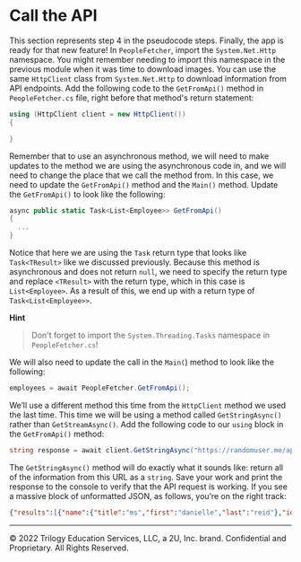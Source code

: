 # Call the API

This section represents step 4 in the pseudocode steps. Finally, the app is ready for that new feature! In `PeopleFetcher`, import the `System.Net.Http` namespace. You might remember needing to import this namespace in the previous module when it was time to download images. You can use the same `HttpClient` class from `System.Net.Http` to download information from API endpoints. Add the following code to the `GetFromApi()` method in `PeopleFetcher.cs` file, right before that method's return statement:

```cs
using (HttpClient client = new HttpClient())
{

}
```

Remember that to use an asynchronous method, we will need to make updates to the method we are using the asynchronous code in, and we will need to change the place that we call the method from. In this case, we need to update the `GetFromApi()` method and the `Main()` method. Update the `GetFromApi()` to look like the following:

```cs
async public static Task<List<Employee>> GetFromApi()
{
  ...
}
```

Notice that here we are using the `Task` return type that looks like `Task<TResult>` like we discussed previously. Because this method is asynchronous and does not return `null`, we need to specify the return type and replace `<TResult>` with the return type, which in this case is `List<Employee>`. As a result of this, we end up with a return type of `Task<List<Employee>>`.

**Hint**

> Don't forget to import the `System.Threading.Tasks` namespace in `PeopleFetcher.cs`!
  
We will also need to update the call in the `Main(`) method to look like the following:

```cs
employees = await PeopleFetcher.GetFromApi();
```

We’ll use a different method this time from the `HttpClient` method we used the last time. This time we will be using a method called `GetStringAsync()` rather than `GetStreamAsync()`. Add the following code to our `using` block in the `GetFromApi()` method:

```cs
string response = await client.GetStringAsync("https://randomuser.me/api/?results=10&nat=us&inc=name,id,picture");
```

The `GetStringAsync()` method will do exactly what it sounds like: return all of the information from this URL as a `string`. Save your work and print the response to the console to verify that the API request is working. If you see a massive block of unformatted JSON, as follows, you’re on the right track:

```json
{"results":[{"name":{"title":"ms","first":"danielle","last":"reid"},"id":{"name":"SSN","value":"801-52-3803"},"picture":{"large":"https://randomuser.me/api/portraits/women/37.jpg","medium":"https://randomuser.me/api/portraits/med/women/37.jpg","thumbnail":"https://randomuser.me/api/portraits/thumb/women/37.jpg"}}],"info":{"seed":"ad252bbde80093d2","results":1,"page":1,"version":"1.2"}}
```

---
© 2022 Trilogy Education Services, LLC, a 2U, Inc. brand. Confidential and Proprietary. All Rights Reserved.